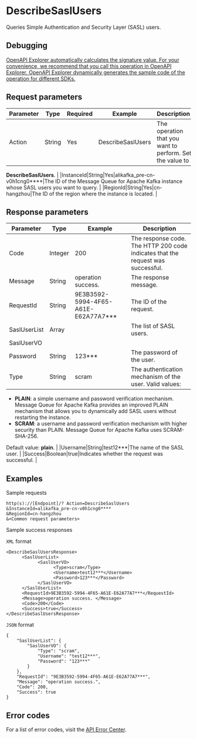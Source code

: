 # DescribeSaslUsers

Queries Simple Authentication and Security Layer \(SASL\) users.

## Debugging

[OpenAPI Explorer automatically calculates the signature value. For your convenience, we recommend that you call this operation in OpenAPI Explorer. OpenAPI Explorer dynamically generates the sample code of the operation for different SDKs.](https://api.aliyun.com/#product=alikafka&api=DescribeSaslUsers&type=RPC&version=2019-09-16)

## Request parameters

|Parameter|Type|Required|Example|Description |
|---------|----|--------|-------|------------|
|Action|String|Yes|DescribeSaslUsers|The operation that you want to perform. Set the value to

 **DescribeSaslUsers**. |
|InstanceId|String|Yes|alikafka\_pre-cn-v0h1cng0\*\*\*\*|The ID of the Message Queue for Apache Kafka instance whose SASL users you want to query. |
|RegionId|String|Yes|cn-hangzhou|The ID of the region where the instance is located. |

## Response parameters

|Parameter|Type|Example|Description|
|---------|----|-------|-----------|
|Code|Integer|200|The response code. The HTTP 200 code indicates that the request was successful. |
|Message|String|operation success.|The response message. |
|RequestId|String|9E3B3592-5994-4F65-A61E-E62A77A7\*\*\*|The ID of the request. |
|SaslUserList|Array| |The list of SASL users. |
|SaslUserVO| | | |
|Password|String|123\*\*\*|The password of the user. |
|Type|String|scram|The authentication mechanism of the user. Valid values:

 -   **PLAIN**: a simple username and password verification mechanism. Message Queue for Apache Kafka provides an improved PLAIN mechanism that allows you to dynamically add SASL users without restarting the instance.
-   **SCRAM**: a username and password verification mechanism with higher security than PLAIN. Message Queue for Apache Kafka uses SCRAM-SHA-256.

 Default value: **plain**. |
|Username|String|test12\*\*\*|The name of the SASL user. |
|Success|Boolean|true|Indicates whether the request was successful. |

## Examples

Sample requests

```
http(s)://[Endpoint]/? Action=DescribeSaslUsers
&InstanceId=alikafka_pre-cn-v0h1cng0****
&RegionId=cn-hangzhou
&<Common request parameters>
```

Sample success responses

`XML` format

```
<DescribeSaslUsersResponse>
      <SaslUserList>
            <SaslUserVO>
                  <Type>scram</Type>
                  <Username>test12***</Username>
                  <Password>123***</Password>
            </SaslUserVO>
      </SaslUserList>
      <RequestId>9E3B3592-5994-4F65-A61E-E62A77A7***</RequestId>
      <Message>operation success. </Message>
      <Code>200</Code>
      <Success>true</Success>
</DescribeSaslUsersResponse>
```

`JSON` format

```
{
    "SaslUserList": {
        "SaslUserVO": {
            "Type": "scram",
            "Username": "test12***",
            "Password": "123***"
        }
    },
    "RequestId": "9E3B3592-5994-4F65-A61E-E62A77A7***",
    "Message": "operation success.",
    "Code": 200,
    "Success": true
}
```

## Error codes

For a list of error codes, visit the [API Error Center](https://error-center.alibabacloud.com/status/product/alikafka).

